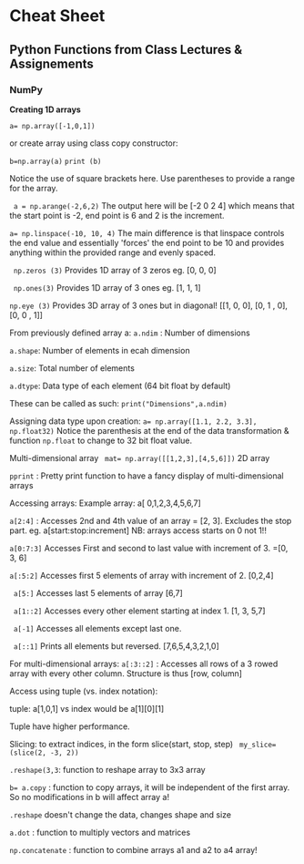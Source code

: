 # Cheat Sheet
## Python Functions from Class Lectures & Assignements


### NumPy
**Creating 1D arrays**

```a= np.array([-1,0,1])```

or create array using class copy constructor:

```b=np.array(a)```
```print (b)```

Notice the use of square brackets here. Use parentheses to provide a range for the array.

``` a = np.arange(-2,6,2)```
The output here will be [-2 0 2 4] which means that the start point is -2, end point is 6 and 2 is the increment.

```a= np.linspace(-10, 10, 4)``` 
The main difference is that linspace controls the end value and essentially 'forces' the end point to be 10 and provides anything within the provided range and evenly spaced.

``` np.zeros (3)```
Provides 1D array of 3 zeros eg. [0, 0, 0]

``` np.ones(3)```
Provides 1D array of 3 ones eg. [1, 1, 1]

```np.eye (3)```
Provides 3D array of 3 ones but in diagonal! 
[[1, 0, 0],
       [0, 1 , 0],
       [0, 0 , 1]] 


From previously defined array a:
```a.ndim``` : Number of dimensions

```a.shape```: Number of elements in ecah dimension

```a.size```: Total number of elements

```a.dtype```: Data type of each element (64 bit float by default)

These can be called as such:
```print("Dimensions",a.ndim)```

Assigning data type upon creation: ```a= np.array([1.1, 2.2, 3.3], np.float32)``` 
Notice the parenthesis at the end of the data transformation & function ```np.float``` to change to 32 bit float value.

Multi-dimensional array 
``` mat= np.array([[1,2,3],[4,5,6]])``` 2D array

```pprint``` : Pretty print function to have a fancy display of multi-dimensional arrays 

Accessing arrays:
Example array: a[ 0,1,2,3,4,5,6,7]

```a[2:4]``` : Accesses 2nd and 4th value of an array = [2, 3]. Excludes the stop part. eg. a[start:stop:increment]
NB: arrays access starts on 0 not 1!! 

```a[0:7:3]``` Accesses First and second to last value with increment of 3. =[0, 3, 6]

```a[:5:2]``` Accesses first 5 elements of array with increment of 2. [0,2,4]

``` a[5:]``` Accesses last 5 elements of array [6,7]

``` a[1::2]``` Accesses every other element starting at index 1. [1, 3, 5,7]

``` a[-1]``` Accesses all elements except last one.

``` a[::1]``` Prints all elements but reversed. [7,6,5,4,3,2,1,0]

For multi-dimensional arrays:
```a[:3::2]``` : Accesses all rows of a 3 rowed array with every other column. Structure is thus [row, column]

Access using tuple (vs. index notation):

tuple: a[1,0,1] vs index would be a[1][0][1]

Tuple have higher performance.

Slicing: to extract indices, in the form slice(start, stop, step)
``` my_slice= (slice(2, -3, 2))```

```.reshape(3,3```: function to reshape array to 3x3 array

```b= a.copy``` : function to copy arrays, it will be independent of the first array. So no modifications in b will affect array a!

```.reshape``` doesn't change the data, changes shape and size

```a.dot``` : function to multiply vectors and matrices

```np.concatenate``` : function to combine arrays a1 and a2 to a4 array!





